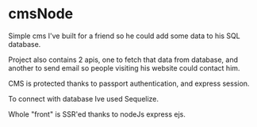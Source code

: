 # cmsNode

Simple cms I've built for a friend so he could add some data to his SQL database.

Project also contains 2 apis, one to fetch that data from database, and another to send email so people visiting his website could contact him.

CMS is protected thanks to passport authentication, and express session.

To connect with database Ive used Sequelize.

Whole "front" is SSR'ed thanks to nodeJs express ejs.


